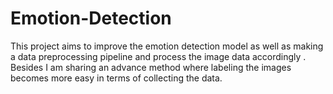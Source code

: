 # Emotion-Detection
This project aims to improve the emotion detection model as well as making a data preprocessing pipeline and process the image data accordingly . Besides I am sharing an advance method where labeling the images becomes more easy in terms of collecting the data.  
